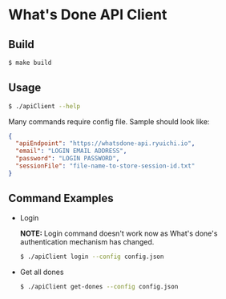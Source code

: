 # What's Done API Client

## Build

```sh
$ make build
```

## Usage

```sh
$ ./apiClient --help
```

Many commands require config file. Sample should look like:

```json
{
  "apiEndpoint": "https://whatsdone-api.ryuichi.io",
  "email": "LOGIN EMAIL ADDRESS",
  "password": "LOGIN PASSWORD",
  "sessionFile": "file-name-to-store-session-id.txt"
}
```

## Command Examples

* Login

    **NOTE:** Login command doesn't work now as What's done's authentication mechanism has changed.

    ```sh
    $ ./apiClient login --config config.json
    ```

* Get all dones

    ```sh
    $ ./apiClient get-dones --config config.json
    ```
